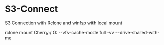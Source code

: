 # S3-Connect
S3 Connection with Rclone and winfsp with local mount


rclone  mount Cherry:/ O: --vfs-cache-mode full -vv --drive-shared-with-me
